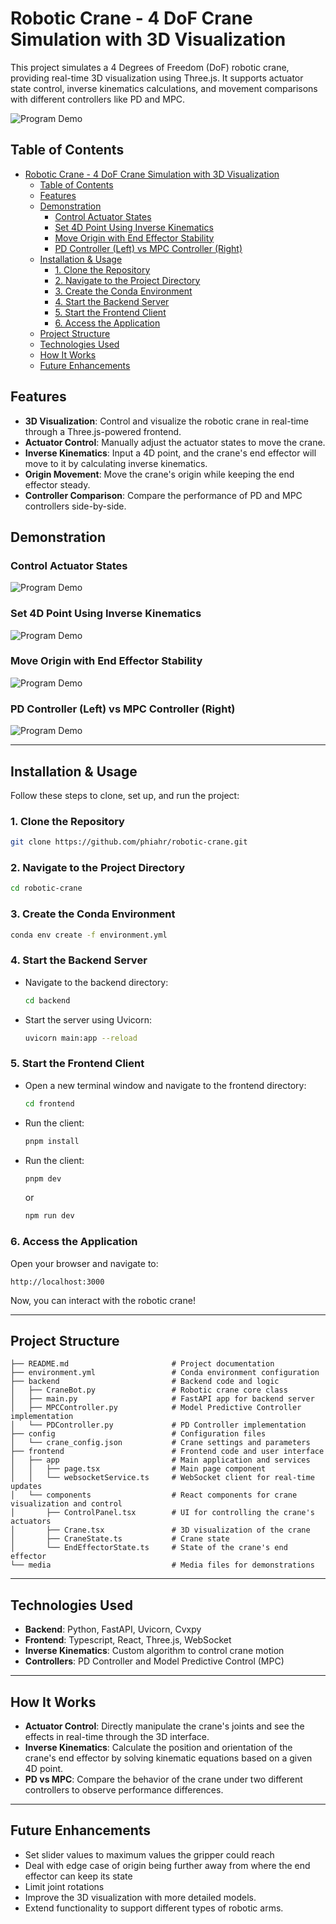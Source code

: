 # Robotic Crane - 4 DoF Crane Simulation with 3D Visualization

This project simulates a 4 Degrees of Freedom (DoF) robotic crane, providing real-time 3D visualization using Three.js. It supports actuator state control, inverse kinematics calculations, and movement comparisons with different controllers like PD and MPC. 

![Program Demo](media/static_image.png)

## Table of Contents
- [Robotic Crane - 4 DoF Crane Simulation with 3D Visualization](#robotic-crane---4-dof-crane-simulation-with-3d-visualization)
  - [Table of Contents](#table-of-contents)
  - [Features](#features)
  - [Demonstration](#demonstration)
    - [Control Actuator States](#control-actuator-states)
    - [Set 4D Point Using Inverse Kinematics](#set-4d-point-using-inverse-kinematics)
    - [Move Origin with End Effector Stability](#move-origin-with-end-effector-stability)
    - [PD Controller (Left) vs MPC Controller (Right)](#pd-controller-left-vs-mpc-controller-right)
  - [Installation \& Usage](#installation--usage)
    - [1. Clone the Repository](#1-clone-the-repository)
    - [2. Navigate to the Project Directory](#2-navigate-to-the-project-directory)
    - [3. Create the Conda Environment](#3-create-the-conda-environment)
    - [4. Start the Backend Server](#4-start-the-backend-server)
    - [5. Start the Frontend Client](#5-start-the-frontend-client)
    - [6. Access the Application](#6-access-the-application)
  - [Project Structure](#project-structure)
  - [Technologies Used](#technologies-used)
  - [How It Works](#how-it-works)
  - [Future Enhancements](#future-enhancements)

## Features
- **3D Visualization**: Control and visualize the robotic crane in real-time through a Three.js-powered frontend.
- **Actuator Control**: Manually adjust the actuator states to move the crane.
- **Inverse Kinematics**: Input a 4D point, and the crane's end effector will move to it by calculating inverse kinematics.
- **Origin Movement**: Move the crane's origin while keeping the end effector steady.
- **Controller Comparison**: Compare the performance of PD and MPC controllers side-by-side.

## Demonstration
### Control Actuator States
![Program Demo](media/State_control.gif)

### Set 4D Point Using Inverse Kinematics
![Program Demo](media/Inverse_kinematics.gif)

### Move Origin with End Effector Stability
![Program Demo](media/Move_origin.gif)

### PD Controller (Left) vs MPC Controller (Right)
![Program Demo](media/PD_vs_MPC.gif)

---

## Installation & Usage

Follow these steps to clone, set up, and run the project:

### 1. Clone the Repository
```bash
git clone https://github.com/phiahr/robotic-crane.git
```

### 2. Navigate to the Project Directory
```bash
cd robotic-crane
```

### 3. Create the Conda Environment
```bash
conda env create -f environment.yml
```

### 4. Start the Backend Server
- Navigate to the backend directory:
  ```bash
  cd backend
  ```
- Start the server using Uvicorn:
  ```bash
  uvicorn main:app --reload
  ```

### 5. Start the Frontend Client
- Open a new terminal window and navigate to the frontend directory:
  ```bash
  cd frontend
  ```
- Run the client:
  ```bash
  pnpm install
  ```
- Run the client:
  ```bash
  pnpm dev
  ```
  or
  ```bash
  npm run dev
  ```

### 6. Access the Application
Open your browser and navigate to:
```
http://localhost:3000
```

Now, you can interact with the robotic crane!

---

## Project Structure

```
├── README.md                       # Project documentation
├── environment.yml                 # Conda environment configuration
├── backend                         # Backend code and logic
│   ├── CraneBot.py                 # Robotic crane core class
│   ├── main.py                     # FastAPI app for backend server
│   ├── MPCController.py            # Model Predictive Controller implementation
│   └── PDController.py             # PD Controller implementation
├── config                          # Configuration files
│   └── crane_config.json           # Crane settings and parameters
├── frontend                        # Frontend code and user interface
│   ├── app                         # Main application and services
│   │   ├── page.tsx                # Main page component
│   │   └── websocketService.ts     # WebSocket client for real-time updates
│   └── components                  # React components for crane visualization and control
│       ├── ControlPanel.tsx        # UI for controlling the crane's actuators
│       ├── Crane.tsx               # 3D visualization of the crane
│       ├── CraneState.ts           # Crane state
│       └── EndEffectorState.ts     # State of the crane's end effector
└── media                           # Media files for demonstrations
```

---

## Technologies Used
- **Backend**: Python, FastAPI, Uvicorn, Cvxpy
- **Frontend**: Typescript, React, Three.js, WebSocket
- **Inverse Kinematics**: Custom algorithm to control crane motion
- **Controllers**: PD Controller and Model Predictive Control (MPC)

---

## How It Works

- **Actuator Control**: Directly manipulate the crane's joints and see the effects in real-time through the 3D interface.
- **Inverse Kinematics**: Calculate the position and orientation of the crane's end effector by solving kinematic equations based on a given 4D point.
- **PD vs MPC**: Compare the behavior of the crane under two different controllers to observe performance differences.

---

## Future Enhancements
- Set slider values to maximum values the gripper could reach
- Deal with edge case of origin being further away from where the end effector can keep its state
- Limit joint rotations
- Improve the 3D visualization with more detailed models.
- Extend functionality to support different types of robotic arms.
